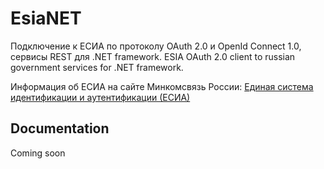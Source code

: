 # EsiaNET
Подключение к ЕСИА по протоколу OAuth 2.0 и OpenId Connect 1.0, сервисы REST для .NET framework.
ESIA OAuth 2.0 client to russian government services for .NET framework.

Информация об ЕСИА на сайте Минкомсвязь России: [Единая система идентификации и аутентификации (ЕСИА)](http://minsvyaz.ru/ru/activity/directions/13/#section-description)

## Documentation
Coming soon
